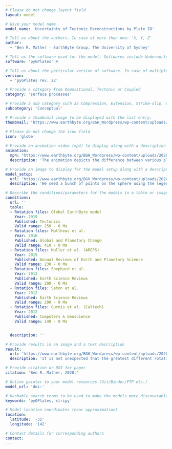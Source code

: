 ```yaml
---
# Please do not change layout field 
layout: model

# Give your model name
model_name: 'Uncertainty of Tectonic Reconstructions by Plate ID'

# Tell us about the authors. In case of more than one: 'X, Y, Z'
author: 
  - 'Ben R. Mather - EarthByte Group, The University of Sydney'

# Tell us the software used for the model. Softwares include Underworld, Badlands, Badlands-Underworld, Badlands-GPlates-CitcomS
software: 'pyGPlates' # 

# Tell us about the particular version of software. In case of multiple, mention them in a list format by adding a bullet dash in the next line as shown
version: 
  - 'pyGPlates rev. 22'

# Provide a category from Depositional, Tectonic or Coupled
category: 'surface processes' 

# Provide a sub category such as Compression, Extension, Strike-slip, Conceptual, Case-study.
subcategory: 'Conceptual'

# Provide a thumbnail image to be displayed with the list entry.  
thumbnail: 'https://www.earthbyte.org/BGH_Wordpress/wp-content/uploads/2020/01/PlateID_assignment_unstructured.png'

# Please do not change the icon field
icon: 'globe'
  
# Provide an animation video (mp4) to display along with a description
animation:
  mp4: "https://www.earthbyte.org/BGH_Wordpress/wp-content/uploads/2020/01/uncertainty_pid.mp4"
  description: 'The animation depicts the difference between various plate reconstructions through time'

# Provide an image to display for the model setup along with a description
model_setup:
  url: 'https://www.earthbyte.org/BGH_Wordpress/wp-content/uploads/2020/01/PlateID_assignment_unstructured.png'
  description: 'We seed a bunch of points on the sphere using the legendary spherical meshing package, stripy (https://www.github.com/underworldcode/stripy), that remain static through time as we query the plate ID at each lat/lon coordinate through time using pyGPlates. Iterating through a wide selection of plate reconstructions, we determine where on the sphere the plate IDs match and where they do not. A score is kept for how many reconstructions have contradicting plate IDs - i.e. if a point at 142,35 (lon/lat) has a different plate ID for 3 reconstructions, then it is assigned an uncertainty rating of 3.'

# Describe the conditions/parameters for the models in a table or image or both along with a description
conditions:
  url: ''
  table:
  - Rotation files: Global EarthByte model
    Year: 2019
    Published: Tectonics
    Valid range: 250 - 0 Ma
  - Rotation files: Matthews et al.
    Year: 2016
    Published: Global and Planetary Change
    Valid range: 410 - 0 Ma
  - Rotation files: Muller et al. (AREPS)
    Year: 2015
    Published: Annual Reviews of Earth and Planetary Science
    Valid range: 230 - 0 Ma
  - Rotation files: Shephard et al.
    Year: 2013
    Published: Earth Science Reviews
    Valid range: 200 - 0 Ma
  - Rotation files: Seton et al.
    Year: 2012
    Published: Earth Science Reviews
    Valid range: 200 - 0 Ma
  - Rotation files: Gurnis et al. (Caltech)
    Year: 2012
    Published: Computers & Geoscience
    Valid range: 140 - 0 Ma


  description: ''

# Provide results in an image and a text description
result:
  url: 'https://www.earthbyte.org/BGH_Wordpress/wp-content/uploads/2020/01/uncertainty_rating_unstructured.png'
  description: 'It is not unexpected that the greatest different rotation models occurs at plate boundaries. Also, it is clear that the plate IDs assigned to certain continents have changed as plate reconstructions are updated. A caveat is that rotations of the plates with respect to the absolute reference frame are not captured, just the region occupied by a plate. Nonetheless this is a useful tool to compare how a plate reconstruction stacks up against others. It is a good validation experiment to examine whether any new plate reconstruction is wildly different to those that came before.'

# Provide citation or DOI for paper
citation: 'Ben R. Mather, 2020:'

# Online pointer to your model resources (Git/Binder/FTP etc.)
model_url: 'doi:'

# Hashable search terms to be used to make the models more discoverable
keywords: 'pyGPlates, stripy' 

# Model location coordinates (near approximation)
location: 
  latitude: '-35'
  longitude: '142'

# Contact details for corresponding authors
contact:
---
```

